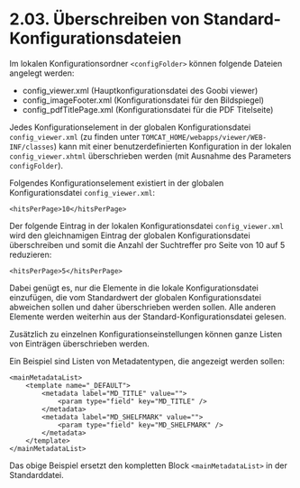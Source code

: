 # 2.03. Überschreiben von Standard-Konfigurationsdateien

Im lokalen Konfigurationsordner `<configFolder>` können folgende Dateien angelegt werden:

* config\_viewer.xml \(Hauptkonfigurationsdatei des Goobi viewer\)
* config\_imageFooter.xml \(Konfigurationsdatei für den Bildspiegel\)
* config\_pdfTitlePage.xml \(Konfigurationsdatei für die PDF Titelseite\)

Jedes Konfigurationselement in der globalen Konfigurationsdatei `config_viewer.xml` \(zu finden unter `TOMCAT_HOME/webapps/viewer/WEB-INF/classes`\) kann mit einer benutzerdefinierten Konfiguration in der lokalen `config_viewer.xhtml` überschrieben werden \(mit Ausnahme des Parameters `configFolder`\).

Folgendes Konfigurationselement existiert in der globalen Konfigurationsdatei `config_viewer.xml`:

```markup
<hitsPerPage>10</hitsPerPage>
```

Der folgende Eintrag in der lokalen Konfigurationsdatei `config_viewer.xml` wird den gleichnamigen Eintrag der globalen Konfigurationsdatei überschreiben und somit die Anzahl der Suchtreffer pro Seite von 10 auf 5 reduzieren:

```markup
<hitsPerPage>5</hitsPerPage>
```

Dabei genügt es, nur die Elemente in die lokale Konfigurationsdatei einzufügen, die vom Standardwert der globalen Konfigurationsdatei abweichen sollen und daher überschrieben werden sollen. Alle anderen Elemente werden weiterhin aus der Standard-Konfigurationsdatei gelesen.

Zusätzlich zu einzelnen Konfigurationseinstellungen können ganze Listen von Einträgen überschrieben werden.

Ein Beispiel sind Listen von Metadatentypen, die angezeigt werden sollen:

```markup
<mainMetadataList>
    <template name="_DEFAULT">
        <metadata label="MD_TITLE" value="">
            <param type="field" key="MD_TITLE" />
        </metadata>
        <metadata label="MD_SHELFMARK" value="">
            <param type="field" key="MD_SHELFMARK" />
        </metadata>
    </template>
</mainMetadataList>
```

Das obige Beispiel ersetzt den kompletten Block `<mainMetadataList>` in der Standarddatei.  


